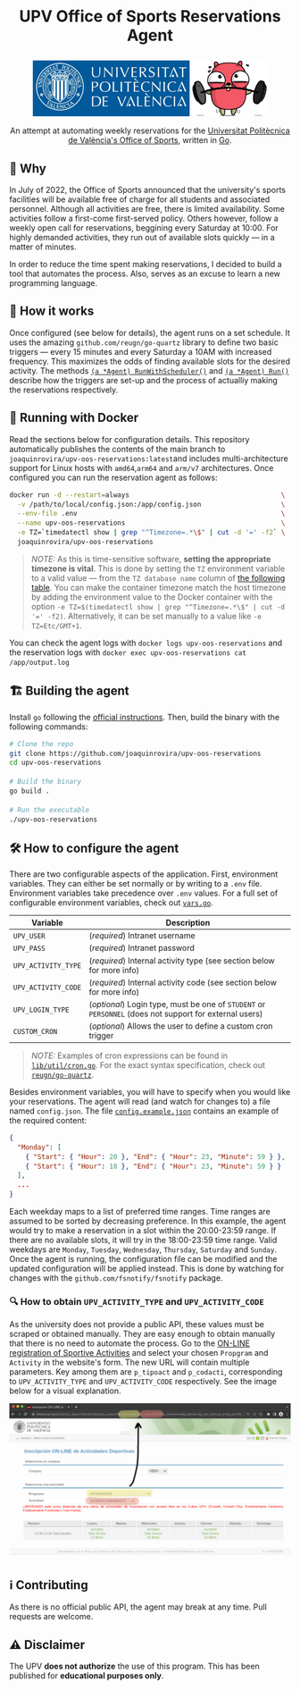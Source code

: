 
<h1><p align="center">UPV Office of Sports Reservations Agent</p></h1> 

<p align="center">
    <a href="https://www.upv.es/" target="blank"><img src="./.img/UPV.jpg"  height="100" alt="UPV Logo" /></a>
    <img src="./.img/muscles-clipart-ghoper.gif" height="100"  />
</p>
 
<p align="center">An attempt at automating weekly reservations for the <a href="https://www.upv.es/entidades/AD/" target="blank">Universitat Politècnica de València's Office of Sports</a>, written in <a href="https://go.dev" target="blank">Go</a>.</p>

## 🤔 Why

In July of 2022, the Office of Sports announced that the university's sports facilities will be available free of charge for all students and associated personnel. Although all activities are free, there is limited availability. Some activities follow a first-come first-served policy. Others however, follow a weekly open call for reservations, beggining every Saturday at 10:00. For highly demanded activities, they run out of available slots quickly — in a matter of minutes.

In order to reduce the time spent making reservations, I decided to build a tool that automates the process. Also, serves as an excuse to learn a new programming language. 

## 🤖 How it works

Once configured (see below for details), the agent runs on a set schedule. It uses the amazing `github.com/reugn/go-quartz` library to define two basic triggers — every 15 minutes and every Saturday a 10AM with increased frequency. This maximizes the odds of finding available slots for the desired activity. The methods [`(a *Agent) RunWithScheduler()`](./lib/agent/scheduler.go#L81) and [`(a *Agent) Run()`](./lib/agent/scheduler.go#L15) describe how the triggers are set-up and the process of actualliy making the reservations respectively.

## 🐋 Running with Docker

Read the sections below for configuration details. This repository automatically publishes the contents of the main branch to `joaquinrovira/upv-oos-reservations:latest`and includes multi-architecture support for Linux hosts with `amd64`,`arm64` and `arm/v7` architectures. Once configured you can run the reservation agent as follows:

``` bash
docker run -d --restart=always                                      \
  -v /path/to/local/config.json:/app/config.json                    \
  --env-file .env                                                   \
  --name upv-oos-reservations                                       \
  -e TZ=`timedatectl show | grep "^Timezone=.*\$" | cut -d '=' -f2` \
  joaquinrovira/upv-oos-reservations
```

> *NOTE:* As this is time-sensitive software, **setting the appropriate timezone is vital**. This is done by setting the `TZ` environment variable to a valid value — from the `TZ database name` column of [the following table](https://en.wikipedia.org/wiki/List_of_tz_database_time_zones#List). You can make the container timezone match the host timezone by adding the environment value to the Docker container with the option `-e TZ=$(timedatectl show | grep "^Timezone=.*\$" | cut -d '=' -f2)`. Alternatively, it can be set manually to a value like `-e TZ=Etc/GMT+1`.

You can check the agent logs with `docker logs upv-oos-reservations` and the reservation logs with `docker exec upv-oos-reservations cat /app/output.log`

## 🏗️ Building the agent

Install `go` following the [official instructions](https://go.dev/doc/install). Then, build the binary with the following commands:

```bash
# Clone the repo
git clone https://github.com/joaquinrovira/upv-oos-reservations
cd upv-oos-reservations

# Build the binary
go build .

# Run the executable
./upv-oos-reservations
``` 

## 🛠️ How to configure the agent

There are two configurable aspects of the application. First, environment variables. They can either be set normally or by writing to a `.env` file. Environment variables take precedence over `.env` values. For a full set of configurable environment variables, check out [`vars.go`](./lib/vars/vars.go).

| Variable            | Description                                                                                            |
| ------------------- | ------------------------------------------------------------------------------------------------------ |
| `UPV_USER`          | (*required*) Intranet username                                                                         |
| `UPV_PASS`          | (*required*) Intranet password                                                                         |
| `UPV_ACTIVITY_TYPE` | (*required*) Internal activity type (see section below for more info)                                  |
| `UPV_ACTIVITY_CODE` | (*required*) Internal activity code (see section below for more info)                                  |
| `UPV_LOGIN_TYPE`    | (*optional*) Login type, must be one of `STUDENT` or `PERSONNEL` (does not support for external users) |
| `CUSTOM_CRON`       | (*optional*) Allows the user to define a custom cron trigger                                           |

> *NOTE:* Examples of cron expressions can be found in [`lib/util/cron.go`](lib/util/cron.go#L12-L15). For the exact syntax specification, check out [`reugn/go-quartz`](https://github.com/reugn/go-quartz#cron-expression-format).

Besides environment variables, you will have to specify when you would like your reservations. The agent will read (and watch for changes to) a file named `config.json`. The file [`config.example.json`](./config.example.json) contains an example of the required content:

```json
{
  "Monday": [
    { "Start": { "Hour": 20 }, "End": { "Hour": 23, "Minute": 59 } },
    { "Start": { "Hour": 18 }, "End": { "Hour": 23, "Minute": 59 } }
  ],
  ...
}
```

Each weekday maps to a list of preferred time ranges. Time ranges are assumed to be sorted by decreasing preference. In this example, the agent would try to make a reservation in a slot within the 20:00-23:59 range. If there are no available slots, it will try in the 18:00-23:59 time range. Valid weekdays are `Monday`, `Tuesday`, `Wednesday`, `Thursday`, `Saturday` and `Sunday`. Once the agent is running, the configuration file can be modified and the updated configuration will be applied instead. This is done by watching for changes with the `github.com/fsnotify/fsnotify` package.

### 🔍 How to obtain `UPV_ACTIVITY_TYPE` and `UPV_ACTIVITY_CODE`

As the university does not provide a public API, these values must be scraped or obtained manually. They are easy enough to obtain manually that there is no need to automate the process. Go to the [ON-LINE registration of Sportive Activities](https://intranet.upv.es/pls/soalu/sic_depact.HSemActividades) and select your chosen `Propgram` and `Activity` in the website's form. The new URL will contain multiple parameters. Key among them are `p_tipoact` and `p_codacti`, corresponding to `UPV_ACTIVITY_TYPE` and `UPV_ACTIVITY_CODE` respectively. See the image below for a visual explanation.

<img src="./.img/obtaining-the-codes.png"/>


## :information_source: Contributing

As there is no official public API, the agent may break at any time. Pull requests are welcome.

## ⚠️ Disclaimer

The UPV **does not authorize** the use of this program. This has been published for **educational purposes only**. 

